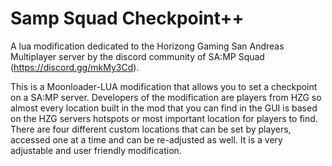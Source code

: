 # Samp Squad Checkpoint++
A lua modification dedicated to the Horizong Gaming San Andreas Multiplayer server by the discord community of SA:MP Squad (https://discord.gg/mkMy3Cd).

This is a Moonloader-LUA modification that allows you to set a checkpoint on a SA:MP server. Developers of the modification are players from HZG so almost every location built in the mod that you can find in the GUI is based on the HZG servers hotspots or most important location for players to find. There are four different custom locations that can be set by players, accessed one at a time and can be re-adjusted as well. It is a very adjustable and user friendly modification.
